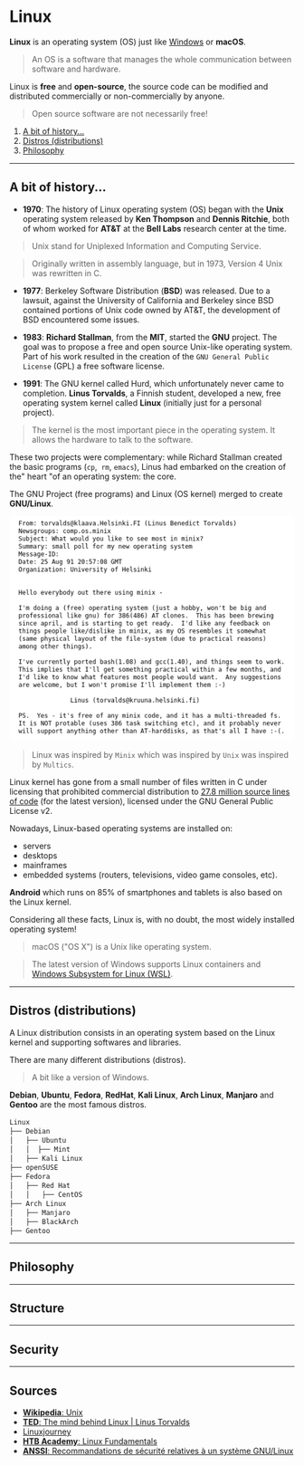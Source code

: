 # Linux

**Linux** is an operating system (OS) just like [Windows](https://github.com/amirr0r/notes/tree/master/Windows#windows) or **macOS**. 

> An OS is a software that manages the whole communication between software and hardware.

Linux is **free** and **open-source**, the source code can be modified and distributed commercially or non-commercially by anyone.

> Open source software are not necessarily free!  

1. [A bit of history...](#a-bit-of-history)
2. [Distros (distributions)](#distros-distributions)
3. [Philosophy](#philosophy)


___

## A bit of history...

- **1970**: The history of Linux operating system (OS) began with the **Unix** operating system released by **Ken Thompson** and **Dennis Ritchie**, both of whom worked for **AT&T** at the **Bell Labs** research center at the time.

> Unix stand for Uniplexed Information and Computing Service. 

> Originally written in assembly language, but in 1973, Version 4 Unix was rewritten in C.

- **1977**: Berkeley Software Distribution (**BSD**) was released. Due to a lawsuit, against the University of California and Berkeley since BSD contained portions of Unix code owned by AT&T, the development of BSD encountered some issues.

- **1983**: **Richard Stallman**, from the **MIT**, started the **GNU** project. The goal was to propose a free and open source Unix-like operating system. Part of his work resulted in the creation of the `GNU General Public License` (GPL) a free software license.

- **1991**: The GNU kernel called Hurd, which unfortunately never came to completion. **Linus Torvalds**, a Finnish student, developed a new, free operating system kernel called **Linux** (initially just for a personal project).

> The kernel is the most important piece in the operating system. It allows the hardware to talk to the software.

These two projects were complementary: while Richard Stallman created the basic programs (`cp`,` rm`, `emacs`), Linus had embarked on the creation of the" heart "of an operating system: the core.

The GNU Project (free programs) and Linux (OS kernel) merged to create **GNU/Linux**.

![](assets/linus-mail.png)

> Linux was inspired by `Minix` which was inspired by `Unix` was inspired by `Multics`.

Linux kernel has gone from a small number of files written in C under licensing that prohibited commercial distribution to  [27.8 million source lines of code](https://www.linux.com/news/linux-in-2020-27-8-million-lines-of-code-in-the-kernel-1-3-million-in-systemd/) (for the latest version), licensed under the GNU General Public License v2.

Nowadays, Linux-based operating systems are installed on:
- servers
- desktops 
- mainframes
- embedded systems (routers, televisions, video game consoles, etc). 

**Android** which runs on 85% of smartphones and tablets is also based on the Linux kernel. 

Considering all these facts, Linux is, with no doubt, the most widely installed operating system!

> macOS ("OS X") is a Unix like operating system.

> The latest version of Windows supports Linux containers and [Windows Subsystem for Linux (WSL)](https://docs.microsoft.com/fr-fr/windows/wsl/).
___

## Distros (distributions)

A Linux distribution consists in an operating system based on the Linux kernel and supporting softwares and libraries.

There are many different distributions (distros). 

> A bit like a version of Windows.

**Debian**, **Ubuntu**, **Fedora**, **RedHat**, **Kali Linux**, **Arch Linux**, **Manjaro** and **Gentoo** are the most famous distros.

```
Linux
├── Debian
│   ├── Ubuntu
│   │  ├── Mint
│   ├── Kali Linux
├── openSUSE
├── Fedora
│   ├── Red Hat
│   │   ├── CentOS
├── Arch Linux
│   ├── Manjaro
│   ├── BlackArch
├── Gentoo
```

___

## Philosophy


___

## Structure


___

## Security


___

## Sources

- [**Wikipedia**: Unix](https://en.wikipedia.org/wiki/Unix)
- [**TED**: The mind behind Linux | Linus Torvalds](https://www.youtube.com/watch?v=o8NPllzkFhE)
- [Linuxjourney](https://linuxjourney.com/)
- [**HTB Academy**: Linux Fundamentals](https://academy.hackthebox.eu/course/preview/linux-fundamentals)
- [**ANSSI**: Recommandations de sécurité relatives à un système GNU/Linux](https://www.ssi.gouv.fr/guide/recommandations-de-securite-relatives-a-un-systeme-gnulinux/)
